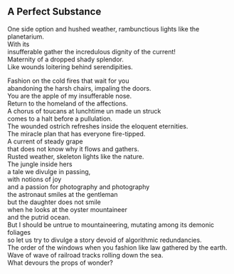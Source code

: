 A Perfect Substance
-------------------
One side option and hushed weather, rambunctious lights like the planetarium.  
With its  
insufferable gather the incredulous dignity of the current!  
Maternity of a dropped shady splendor.  
Like wounds loitering behind serendipities.  
  
Fashion on the cold fires that wait for you  
abandoning the harsh chairs, impaling the doors.  
You are the apple of my insufferable nose.  
Return to the homeland of the affections.  
A chorus of toucans at lunchtime un made un struck  
comes to a halt before a pullulation.  
The wounded ostrich refreshes inside the eloquent eternities.  
The miracle plan that has everyone fire-tipped.  
A current of steady grape  
that does not know why it flows and gathers.  
Rusted weather, skeleton lights like the nature.  
The jungle inside hers  
a tale we divulge in passing,  
with notions of joy  
and a passion for photography and photography  
the astronaut smiles at the gentleman  
but the daughter does not smile  
when he looks at the oyster mountaineer  
and the putrid ocean.  
But I should be untrue to mountaineering, mutating among its demonic foliages  
so let us try to divulge a story devoid of algorithmic redundancies.  
The order of the windows when you fashion like law gathered by the earth.  
Wave of wave of railroad tracks rolling down the sea.  
What devours the props of wonder?  
